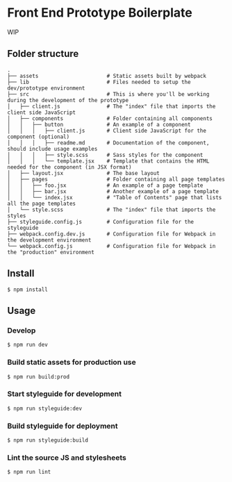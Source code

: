# Front End Prototype Boilerplate

WIP


## Folder structure
```
.
├── assets                      # Static assets built by webpack
├── lib                         # Files needed to setup the dev/prototype environment
├── src                         # This is where you'll be working during the development of the prototype
│   ├── client.js               # The "index" file that imports the client side JavaScript
│   ├── components              # Folder containing all components
│   │   ├── button              # An example of a component
│   │   │   ├── client.js       # Client side JavaScript for the component (optional)
│   │   │   ├── readme.md       # Documentation of the component, should include usage examples
│   │   │   ├── style.scss      # Sass styles for the component
│   │   │   └── template.jsx    # Template that contains the HTML needed for the component (in JSX format)
│   ├── layout.jsx              # The base layout
│   ├── pages                   # Folder containing all page templates
│   │   ├── foo.jsx             # An example of a page template
│   │   ├── bar.jsx             # Another example of a page template
│   │   └── index.jsx           # "Table of Contents" page that lists all the page templates
│   └── style.scss              # The "index" file that imports the styles
├── styleguide.config.js        # Configuration file for the styleguide
├── webpack.config.dev.js       # Configuration file for Webpack in the development environment
└── webpack.config.js           # Configuration file for Webpack in the "production" environment
```


## Install

```
$ npm install
```


## Usage

### Develop

```
$ npm run dev
```

### Build static assets for production use

```
$ npm run build:prod
```

### Start styleguide for development

```
$ npm run styleguide:dev
```

### Build styleguide for deployment

```
$ npm run styleguide:build
```

### Lint the source JS and stylesheets

```
$ npm run lint
```
